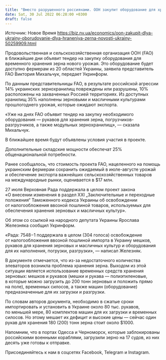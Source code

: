 ```yaml
---
title: "Вместо разрушенного россиянами. ООН закупит оборудование для хранения зерна в Украине"
date: Sat, 30 Jul 2022 06:28:00 +0300
draft: false
---
```

Источник: Новое Время https://biz.nv.ua/economics/oon-zakupit-dlya-ukrainy-oborudovanie-dlya-hraneniya-zerna-novosti-ukrainy-50259909.html


Продовольственная и сельскохозяйственная организация ООН (FAO) в ближайшие дни объявит тендер на закупку оборудования для временного хранения зерна нового урожая. Это оборудование будет доступно фермерам из 20 областей Украины, заявила представитель FAO Виктория Михальчук, передает Укринформ.

 По данным представительницы FAO, в результате российской агрессии 14% украинских зернохранилищ повреждены или разрушены, 10% расположены на захваченных Россией территориях. Из доступных хранилищ 35% наполнены зерновыми и масличными культурами прошлогоднего урожая, которые ожидают экспорта.

«Уже на днях FAO объявит тендер на закупку необходимого оборудования — рукавов для хранения зерна, погрузчиков-разгрузчиков, а также модульных зернохранилищ», — сказала Михальчук.

 В ближайшее время будут объявлены условия участия в проекте.

 Дополнительные складские мощности обеспечат 25% общенациональной потребности.

 Ранее сообщалось, что стоимость проекта FAO, нацеленного на помощь украинским фермерам сохранить ожидаемый в июле-августе урожай и обеспечение экспорта важнейших сельскохозяйственных товаров на международные рынки, оценивается в $17 млн.

27 июля Верховная Рада поддержала в целом проект закона «О внесении изменения в раздел XXІ „Заключительные и переходные положения“ Таможенного кодекса Украины об освобождении от налогообложения ввозной пошлиной товаров, используемых для обеспечения хранения зерновых и масличных культур».

 Об этом со ссылкой на народного депутата Украины Ярослава Железняка сообщил Укринформ.

«Рада: 7548−1 поддержала в целом (304 голоса) освобождение от налогообложения ввозной пошлиной импорта в Украину мешков, рукавов для хранения зерновых и масличных культур и оборудования для их наполнения, погрузки, разгрузки», — написал Железняк.

 В документе отмечается, что из-за недостаточного количества элеваторов возникла проблема хранения зерна. Выходом из этой ситуации является использование временных средств хранения зерновых: мешков и рукавов (мешки и рукава — полиэтиленовые, в которые можно загрузить до 200 тонн зерновых и положить прямо на поле), временных силосов, а также машин (оборудование) предназначенные для их загрузки и разгрузки.

 По словам авторов документа, необходимо в сжатые сроки импортировать и установить в Украине около 80 тыс. рукавов, по меньшей мере, 80 комплектов машин для их загрузки и временных силосов. Но этому мешает их дефицит и высокие цены — сейчас один рукав для хранения 180 (200) тонн зерна стоит около $1000.

 Напомним, что в портах Одесса и Черноморск, которые заблокированы российскими военными кораблями, загрузили зерно на 17 судов, из них десять уже готовы к отправке.

Присоединяйтесь к нам в соцсетях Facebook, Telegram и Instagram.
